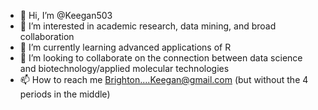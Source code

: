 - 👋 Hi, I’m @Keegan503
- 👀 I’m interested in academic research, data mining, and broad collaboration
- 🌱 I’m currently learning advanced applications of R
- 💞️ I’m looking to collaborate on the connection between data science and biotechnology/applied molecular technologies 
- 📫 How to reach me Brighton....Keegan@gmail.com (but without the 4 periods in the middle)

<!---
Keegan503/Keegan503 is a ✨ special ✨ repository because its `README.md` (this file) appears on your GitHub profile.
You can click the Preview link to take a look at your changes.
--->
